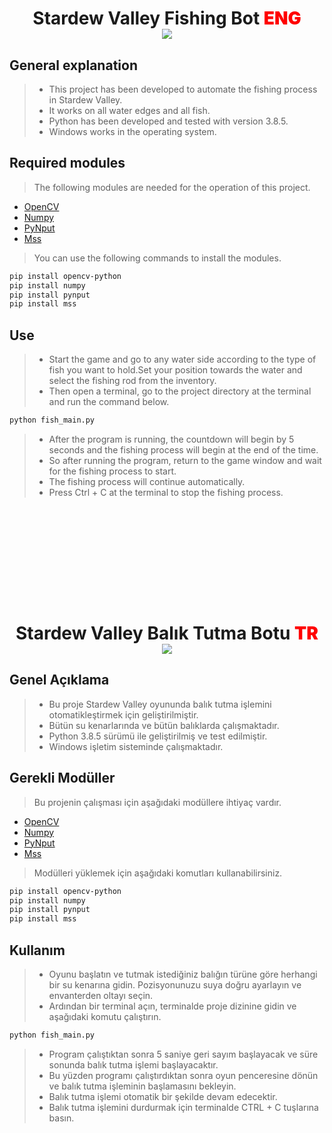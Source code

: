 

<h1 align='center'>
    Stardew Valley Fishing Bot
    <span style='color:Red; font-weight:1000;'>ENG </span> 
    <br>
    <span> <img src='https://img.shields.io/github/license/mehmtsari/stardew_valley_fish_ai'/></span> 
<h2> General explanation </h2>

> - This project has been developed to automate the fishing process in Stardew Valley.
> - It works on all water edges and all fish.
> - Python has been developed and tested with version 3.8.5.
> - Windows works in the operating system.

<h2 > Required modules </h2>

> The following modules are needed for the operation of this project.

- [OpenCV](https://pypi.org/project/opencv-python/)
- [Numpy](https://pypi.org/project/numpy/)
- [PyNput](https://pypi.org/project/pynput/)
- [Mss](https://pypi.org/project/mss/)

> You can use the following commands to install the modules.

```bash
pip install opencv-python
pip install numpy
pip install pynput
pip install mss
```

<h2> Use </h2>

> - Start the game and go to any water side according to the type of fish you want to hold.Set your position towards the water and select the fishing rod from the inventory.
> - Then open a terminal, go to the project directory at the terminal and run the command below.

```bash
python fish_main.py
```

> - After the program is running, the countdown will begin by 5 seconds and the fishing process will begin at the end of the time.
> - So after running the program, return to the game window and wait for the fishing process to start.
> - The fishing process will continue automatically.
> - Press Ctrl + C at the terminal to stop the fishing process.

<div style='margin-bottom:200px'> </div>
<h1 align='center'>
    Stardew Valley Balık Tutma Botu
    <span style='color:Red; font-weight:1000;'>TR </span> 
    <br>
    <span> <img src='https://img.shields.io/github/license/mehmtsari/stardew_valley_fish_ai?style=for-the-badge'/></span> 
<h2> Genel Açıklama </h2>

> - Bu proje Stardew Valley oyununda balık tutma işlemini otomatikleştirmek için geliştirilmiştir.
> - Bütün su kenarlarında ve bütün balıklarda çalışmaktadır.
> - Python 3.8.5 sürümü ile geliştirilmiş ve test edilmiştir.
> - Windows işletim sisteminde çalışmaktadır.

<h2 > Gerekli Modüller </h2>

> Bu projenin çalışması için aşağıdaki modüllere ihtiyaç vardır.

- [OpenCV](https://pypi.org/project/opencv-python/)
- [Numpy](https://pypi.org/project/numpy/)
- [PyNput](https://pypi.org/project/pynput/)
- [Mss](https://pypi.org/project/mss/)

> Modülleri yüklemek için aşağıdaki komutları kullanabilirsiniz.

```bash
pip install opencv-python
pip install numpy
pip install pynput
pip install mss
```

<h2> Kullanım </h2>

> - Oyunu başlatın ve tutmak istediğiniz balığın türüne göre herhangi bir su kenarına gidin. Pozisyonunuzu suya doğru ayarlayın ve envanterden oltayı seçin.
> - Ardından bir terminal açın, terminalde proje dizinine gidin ve aşağıdaki komutu çalıştırın.

```bash
python fish_main.py
```

> - Program çalıştıktan sonra 5 saniye geri sayım başlayacak ve süre sonunda balık tutma işlemi başlayacaktır.
> - Bu yüzden programı çalıştırdıktan sonra oyun penceresine dönün ve balık tutma işleminin başlamasını bekleyin.
> - Balık tutma işlemi otomatik bir şekilde devam edecektir.
> - Balık tutma işlemini durdurmak için terminalde CTRL + C tuşlarına basın.
